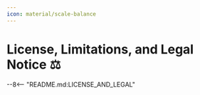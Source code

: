 ```yaml
---
icon: material/scale-balance
---
```

# License, Limitations, and Legal Notice ⚖️
--8<-- "README.md:LICENSE_AND_LEGAL"
